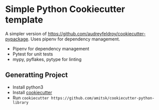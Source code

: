 # Simple Python Cookiecutter template

A simpler version of https://github.com/audreyfeldroy/cookiecutter-pypackage. Uses pipenv for dependency management.

- Pipenv for dependency management
- Pytest for unit tests
- mypy, pyflakes, pytype for linting

## Generatting Project

- Install python3
- Install [cookiecutter](https://github.com/cookiecutter/cookiecutter/blob/1.7.2/docs/index.rst)
- Run `cookiecutter https://github.com/amitsk/cookiecutter-python-library`
